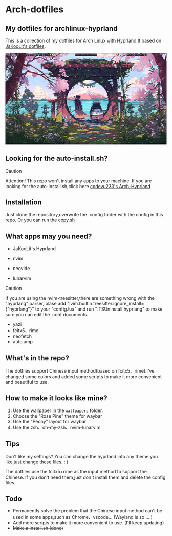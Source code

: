 # Arch-dotfiles
## My dotfiles for archlinux-hyprland
This is a collection of my dotfiles for Arch Linux with Hyprland.It based on [JaKooLit's dotfiles](https://github.com/JaKooLit/Hyprland-Dots/tree/main).

![](./display.png)

## Looking for the auto-install.sh?
> [!CAUTION]
> Attention! This repo won't install any apps to your machine.
If you are looking for the auto-install.sh,click here [codeyu233's Arch-Hyprland](https://github.com/codeYu233/Arch-Hyprland)

## Installation
Just clone the repository,overwrite the .config folder with the config in this repo. 
Or you can run the copy.sh

## What apps may you need?
- JaKooLit's Hyprland
   
- nvim
- neovide
- lunarvim
> [!CAUTION]
> If you are using the nvim-treesitter,there are something wrong with the "hyprlang" parser, plase add "lvim.builtin.treesitter.ignore_install={"hyprlang"}" to your "config.lua" and run ":TSUninstall hyprlang" to make sure you can edit the .conf documents.  
- yazi
- fcitx5、rime
- neofetch
- autojump

## What's in the repo?
The dotfiles support Chinese input method(based on fcitx5、rime).I've changed some colors and added some scripts to make it more convenient and beautiful to use.

## How to make it looks like mine?
1. Use the wallpaper in the `wallpapers` folder.
2. Choose the "Rose Pine" theme for waybar
3. Use the "Peony" layout for waybar
4. Use the zsh、oh-my-zsh、nvim-lunarvim

## Tips
Don't like my settings?
You can change the hyprland into any theme you like,just change these files. : )

The dotfiles use the fcitx5+rime as the input method to support the Chinese.
If you don't need them,just don't install them and delete the config files.

## Todo
- Permanently solve the problem that the Chinese input method can't be used in some apps,such as Chrome、vscode...  (Wayland is so ....)
- Add more scripts to make it more convenient to use. (I'll keep updating)
- ~~Make a install.sh (done)~~
